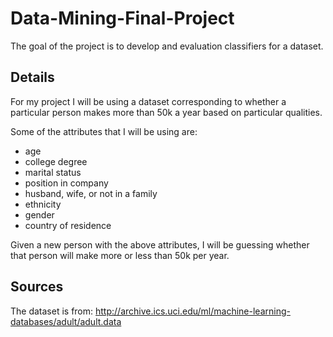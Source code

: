 # Data-Mining-Final-Project
The goal of the project is to develop and evaluation classifiers for a dataset.

## Details
For my project I will be using a dataset corresponding to whether a particular person makes
more than 50k a year based on particular qualities.

Some of the attributes that I will be using are:
   - age
   - college degree
   - marital status
   - position in company
   - husband, wife, or not in a family
   - ethnicity
   - gender
   - country of residence

Given a new person with the above attributes, I will be guessing whether that person
will make more or less than 50k per year.

## Sources
The dataset is from: http://archive.ics.uci.edu/ml/machine-learning-databases/adult/adult.data

